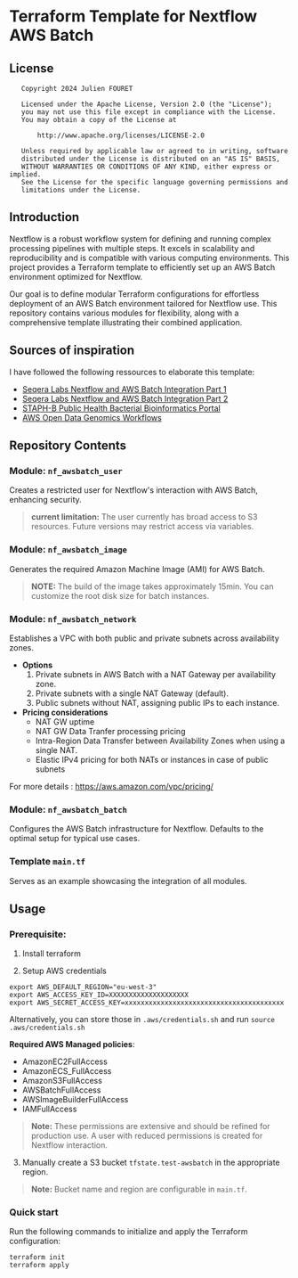 # Terraform Template for Nextflow AWS Batch

## License

```
   Copyright 2024 Julien FOURET

   Licensed under the Apache License, Version 2.0 (the "License");
   you may not use this file except in compliance with the License.
   You may obtain a copy of the License at

       http://www.apache.org/licenses/LICENSE-2.0

   Unless required by applicable law or agreed to in writing, software
   distributed under the License is distributed on an "AS IS" BASIS,
   WITHOUT WARRANTIES OR CONDITIONS OF ANY KIND, either express or implied.
   See the License for the specific language governing permissions and
   limitations under the License.
```

## Introduction 

Nextflow is a robust workflow system for defining and running complex processing pipelines with multiple steps. It excels in scalability and reproducibility and is compatible with various computing environments. This project provides a Terraform template to efficiently set up an AWS Batch environment optimized for Nextflow.

Our goal is to define modular Terraform configurations for effortless deployment of an AWS Batch environment tailored for Nextflow use. This repository contains various modules for flexibility, along with a comprehensive template illustrating their combined application.

## Sources of inspiration

I have followed the following ressources to elaborate this template:

- [Seqera Labs Nextflow and AWS Batch Integration Part 1](https://seqera.io/blog/nextflow-and-aws-batch-inside-the-integration-part-1-of-3/)
- [Seqera Labs Nextflow and AWS Batch Integration Part 2](https://seqera.io/blog/nextflow-and-aws-batch-inside-the-integration-part-2-of-3/)
- [STAPH-B Public Health Bacterial Bioinformatics Portal](https://staphb.org/resources/2020-04-29-nextflow_batch.html)
- [AWS Open Data Genomics Workflows](https://docs.opendata.aws/genomics-workflows/orchestration/nextflow/nextflow-overview.html)

## Repository Contents

### Module: `nf_awsbatch_user`

Creates a restricted user for Nextflow's interaction with AWS Batch, enhancing security.

> **current limitation:** The user currently has broad access to S3 resources. Future versions may restrict access via variables.

### Module: `nf_awsbatch_image`

Generates the required Amazon Machine Image (AMI) for AWS Batch.

> **NOTE:**  The build of the image takes approximately 15min. You can customize the root disk size for batch instances.

### Module: `nf_awsbatch_network`

Establishes a VPC with both public and private subnets across availability zones.

- **Options**
  1. Private subnets in AWS Batch with a NAT Gateway per availability zone.
  2. Private subnets with a single NAT Gateway (default).
  3. Public subnets without NAT, assigning public IPs to each instance.
- **Pricing considerations**
    - NAT GW uptime 
    - NAT GW Data Tranfer processing pricing
    - Intra-Region Data Transfer between Availability Zones when using a single NAT.
    - Elastic IPv4 pricing for both NATs or instances in case of public subnets

For more details : https://aws.amazon.com/vpc/pricing/

### Module: `nf_awsbatch_batch`

Configures the AWS Batch infrastructure for Nextflow. Defaults to the optimal setup for typical use cases.

### Template `main.tf`

Serves as an example showcasing the integration of all modules.

## Usage

### Prerequisite:

1. Install terraform

2. Setup AWS credentials

```
export AWS_DEFAULT_REGION="eu-west-3"
export AWS_ACCESS_KEY_ID=XXXXXXXXXXXXXXXXXXXX
export AWS_SECRET_ACCESS_KEY=xxxxxxxxxxxxxxxxxxxxxxxxxxxxxxxxxxxxxxxx
```
Alternatively, you can store those in `.aws/credentials.sh` and run `source .aws/credentials.sh`

**Required AWS Managed policies**:

- AmazonEC2FullAccess
- AmazonECS_FullAccess
- AmazonS3FullAccess
- AWSBatchFullAccess
- AWSImageBuilderFullAccess
- IAMFullAccess

> **Note:** These permissions are extensive and should be refined for production use. A user with reduced permissions is created for Nextflow interaction.

3. Manually create a S3 bucket `tfstate.test-awsbatch` in the appropriate region. 

> **Note:** Bucket name and region are configurable in `main.tf`.

### Quick start

Run the following commands to initialize and apply the Terraform configuration:

```
terraform init
terraform apply
```

